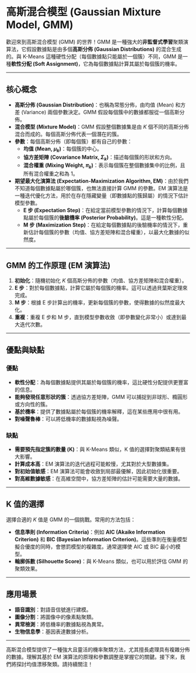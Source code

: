 # 高斯混合模型 (Gaussian Mixture Model, GMM)

歡迎來到高斯混合模型 (GMM) 的世界！GMM 是一種強大的**非監督式學習**聚類演算法，它假設數據點是由多個**高斯分佈 (Gaussian Distributions)** 的混合生成的。與 K-Means 這種硬性分配（每個數據點只能屬於一個簇）不同，GMM 是一種**軟性分配 (Soft Assignment)**，它為每個數據點計算其屬於每個簇的機率。

---

## 核心概念

*   **高斯分佈 (Gaussian Distribution)**：也稱為常態分佈，由均值 (Mean) 和方差 (Variance) 兩個參數決定。GMM 假設每個簇中的數據都服從一個高斯分佈。
*   **混合模型 (Mixture Model)**：GMM 假設整個數據集是由 $K$ 個不同的高斯分佈混合而成的。每個高斯分佈代表一個潛在的簇。
*   **參數**：每個高斯分佈（即每個簇）都有自己的參數：
    *   **均值 (Mean, $\mu_k$)**：每個簇的中心。
    *   **協方差矩陣 (Covariance Matrix, $\Sigma_k$)**：描述每個簇的形狀和方向。
    *   **混合權重 (Mixing Weight, $\pi_k$)**：表示每個簇在整個數據集中的比例，且所有混合權重之和為 1。
*   **期望最大化演算法 (Expectation-Maximization Algorithm, EM)**：由於我們不知道每個數據點屬於哪個簇，也無法直接計算 GMM 的參數。EM 演算法是一種迭代優化方法，用於在存在隱藏變量（即數據點的簇歸屬）的情況下估計模型參數。
    *   **E 步 (Expectation Step)**：在給定當前模型參數的情況下，計算每個數據點屬於每個簇的**後驗機率 (Posterior Probability)**。這是一種軟性分配。
    *   **M 步 (Maximization Step)**：在給定每個數據點的後驗機率的情況下，重新估計每個簇的參數（均值、協方差矩陣和混合權重），以最大化數據的似然度。

---

## GMM 的工作原理 (EM 演算法)

1.  **初始化**：隨機初始化 $K$ 個高斯分佈的參數（均值、協方差矩陣和混合權重）。
2.  **E 步**：對於每個數據點，計算它屬於每個簇的機率。這可以透過貝葉斯定理來完成。
3.  **M 步**：根據 E 步計算出的機率，更新每個簇的參數，使得數據的似然度最大化。
4.  **重複**：重複 E 步和 M 步，直到模型參數收斂（即參數變化非常小）或達到最大迭代次數。

---

## 優點與缺點

### 優點

*   **軟性分配**：為每個數據點提供其屬於每個簇的機率，這比硬性分配提供更豐富的信息。
*   **能夠發現任意形狀的簇**：透過協方差矩陣，GMM 可以捕捉到非球形、橢圓形或方向性的簇。
*   **基於機率**：提供了數據點屬於每個簇的機率解釋，這在某些應用中很有用。
*   **對噪聲魯棒**：可以將低機率的數據點視為噪聲。

### 缺點

*   **需要預先指定簇的數量 (K)**：與 K-Means 類似，K 值的選擇對聚類結果有很大影響。
*   **計算成本高**：EM 演算法的迭代過程可能較慢，尤其對於大型數據集。
*   **對初始值敏感**：EM 演算法可能會收斂到局部最優解，因此初始化很重要。
*   **對高維數據敏感**：在高維空間中，協方差矩陣的估計可能需要大量的數據。

---

## K 值的選擇

選擇合適的 $K$ 值是 GMM 的一個挑戰。常用的方法包括：

*   **信息準則 (Information Criteria)**：例如 **AIC (Akaike Information Criterion)** 和 **BIC (Bayesian Information Criterion)**。這些準則在衡量模型擬合優度的同時，會懲罰模型的複雜度。通常選擇使 AIC 或 BIC 最小的模型。
*   **輪廓係數 (Silhouette Score)**：與 K-Means 類似，也可以用於評估 GMM 的聚類效果。

---

## 應用場景

*   **語音識別**：對語音信號進行建模。
*   **圖像分割**：將圖像中的像素點聚類。
*   **異常檢測**：將低機率的數據點視為異常。
*   **生物信息學**：基因表達數據分析。

---

高斯混合模型提供了一種強大且靈活的機率聚類方法，尤其擅長處理具有複雜分佈的數據。理解其基於 EM 演算法的原理和參數調整是掌握它的關鍵。接下來，我們將探討均值漂移聚類。請持續關注！
